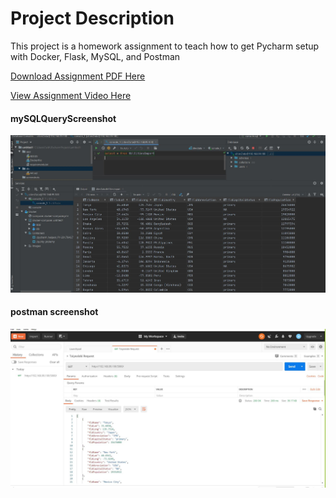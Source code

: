 # Project Description
This project is a homework assignment to teach how to get Pycharm setup with Docker, Flask, MySQL, and Postman

[Download Assignment PDF Here](PPFSQL-Homework.pdf)

[View Assignment Video Here](https://youtu.be/QbMWNgrfAFg)

#### mySQLQueryScreenshot
![Screenshot of mySQLQuery](screenshots/mySQLQuery_Screenshot.JPG)

#### postman screenshot
![Screenshot of myPostmaan](screenshots/myPostman_Screenshot.JPG)